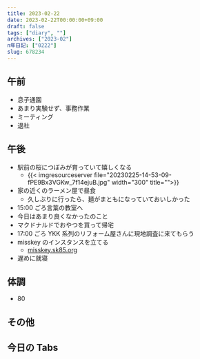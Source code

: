 ```yaml
---
title: 2023-02-22
date: 2023-02-22T00:00:00+09:00
draft: false
tags: ["diary", ""]
archives: ["2023-02"]
n年日記: ["0222"]
slug: 678234
---
```


## 午前

- 息子通園
- あまり実験せず、事務作業
- ミーティング
- 退社

## 午後

- 駅前の桜につぼみが育っていて嬉しくなる
  - {{< imgresourceserver file="20230225-14-53-09-fPE9Bx3VGKw_7f14ejuB.jpg" width="300" title="">}}
- 家の近くのラーメン屋で昼食
  - 久しぶりに行ったら、麺がまともになっていておいしかった
- 15:00 ごろ言葉の教室へ
- 今日はあまり良くなかったのこと
- マクドナルドでおやつを買って帰宅
- 17:00 ごろ YKK 系列のリフォーム屋さんに現地調査に来てもらう
- misskey のインスタンスを立てる
  - [misskey.sk85.org](https://misskey.sk85.org/)
- 遅めに就寝

## 体調

- 80

## その他

## 今日の Tabs
